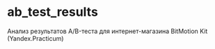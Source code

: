 # ab_test_results
Анализ результатов A/B-теста для интернет-магазина BitMotion Kit (Yandex.Practicum)
